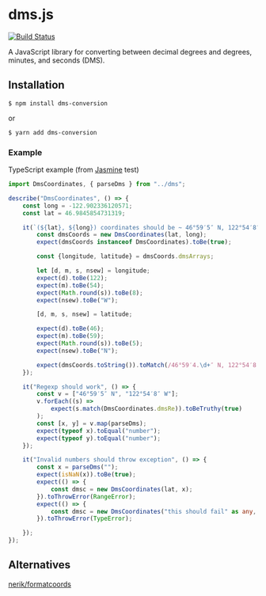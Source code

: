 dms.js
======

[![Build Status](https://travis-ci.org/WSDOT-GIS/dms-js.svg?branch=master)](https://travis-ci.org/WSDOT-GIS/dms-js)

A JavaScript library for converting between decimal degrees and degrees, minutes, and seconds (DMS).

Installation
------------

```console
$ npm install dms-conversion
```

or

```console
$ yarn add dms-conversion
```

### Example ###

TypeScript example (from [Jasmine] test)

```typescript
import DmsCoordinates, { parseDms } from "../dms";

describe("DmsCoordinates", () => {
    const long = -122.902336120571;
    const lat = 46.9845854731319;

    it(`(${lat}, ${long}) coordinates should be ~ 46°59′5″ N, 122°54′8″ W`, () => {
        const dmsCoords = new DmsCoordinates(lat, long);
        expect(dmsCoords instanceof DmsCoordinates).toBe(true);

        const {longitude, latitude} = dmsCoords.dmsArrays;

        let [d, m, s, nsew] = longitude;
        expect(d).toBe(122);
        expect(m).toBe(54);
        expect(Math.round(s)).toBe(8);
        expect(nsew).toBe("W");

        [d, m, s, nsew] = latitude;

        expect(d).toBe(46);
        expect(m).toBe(59);
        expect(Math.round(s)).toBe(5);
        expect(nsew).toBe("N");

        expect(dmsCoords.toString()).toMatch(/46°59′4.\d+″ N, 122°54′8.\d+″ W/i);
    });

    it("Regexp should work", () => {
        const v = ["46°59′5″ N", "122°54′8″ W"];
        v.forEach((s) =>
            expect(s.match(DmsCoordinates.dmsRe)).toBeTruthy(true)
        );
        const [x, y] = v.map(parseDms);
        expect(typeof x).toEqual("number");
        expect(typeof y).toEqual("number");
    });

    it("Invalid numbers should throw exception", () => {
        const x = parseDms("");
        expect(isNaN(x)).toBe(true);
        expect(() => {
            const dmsc = new DmsCoordinates(lat, x);
        }).toThrowError(RangeError);
        expect(() => {
            const dmsc = new DmsCoordinates("this should fail" as any, long);
        }).toThrowError(TypeError);

    });
});
```

Alternatives
------------

[nerik/formatcoords](https://github.com/nerik/formatcoords)

[Jasmine]:https://jasmine.github.io/